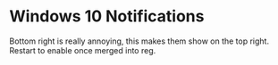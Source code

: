 # Windows 10 Notifications

Bottom right is really annoying, this makes them show on the top right.
Restart to enable once merged into reg.

